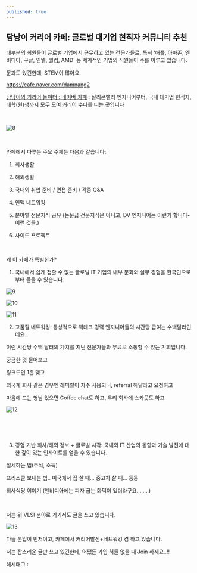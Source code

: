 ```yaml
---
published: true
---
```

## 담낭이 커리어 카페: 글로벌 대기업 현직자 커뮤니티 추천

대부분의 회원들이 글로벌 기업에서 근무하고 있는 전문가들로, 특히 '애플, 아마존, 엔비디아, 구글, 인텔, 퀄컴, AMD' 등 세계적인 기업의 직원들이 주를 이루고 있습니다.

문과도 있긴한데, STEM이 많아요.

https://cafe.naver.com/damnang2

[담낭이의 커리어 놀이터 : 네이버 카페](https://cafe.naver.com/damnang2) : 실리콘밸리 엔지니어부터, 국내 대기업 현직자, 대학(원)생까지 모두 모여 커리어 수다를 떠는 곳입니다

​

![8](/assets/img/223496839846/8.png)

​

카페에서 다루는 주요 주제는 다음과 같습니다:

1. 회사생활

2. 해외생활

3. 국내외 취업 준비 / 면접 준비 / 각종 Q&A

4. 인맥 네트워킹

5. 분야별 전문지식 공유 (논문급 전문지식은 아니고, DV 엔지니어는 이런거 합니다~ 이런 것들.)

6. 사이드 프로젝트

​

왜 이 카페가 특별한가?

1. 국내에서 쉽게 접할 수 없는 글로벌 IT 기업의 내부 문화와 실무 경험을 한국인으로부터 들을 수 있습니다.

![9](/assets/img/223496839846/9.png)

![10](/assets/img/223496839846/10.png)

![11](/assets/img/223496839846/11.png)

2. 고품질 네트워킹: 통상적으로 빅테크 경력 엔지니어들의 시간당 급여는 수백달러인데요.

이런 시간당 수백 달러의 가치를 지닌 전문가들과 무료로 소통할 수 있는 기회입니다.

궁금한 것 물어보고

링크드인 1촌 맺고

외국계 회사 같은 경우엔 레퍼럴이 자주 사용되니, referral 해달라고 요청하고

마음에 드는 형님 있으면 Coffee chat도 하고, 우리 회사에 스카웃도 하고

![12](/assets/img/223496839846/12.png)

​

​

3. 경험 기반 회사/해외 정보 + 글로벌 시각: 국내외 IT 산업의 동향과 기술 발전에 대한 깊이 있는 인사이트를 얻을 수 있습니다.

절세하는 법(주식, 소득)

프리스쿨 보내는 법.. 미국에서 집 살 때... 중고차 살 때... 등등

회사식당 이야기 (엔비디아에는 피자 굽는 화덕이 있더라구요........)

​

저는 뭐 VLSI 분야로 거기서도 글을 쓰고 있습니다.

![13](/assets/img/223496839846/13.png)

다들 본업이 먼저이고, 카페에서 커리어발전+네트워킹 겸 하고 있습니다.

저는 잡스러운 글만 쓰고 있긴한데, 어쨌든 가입 허들 없을 때 Join 하세요..!! 

 해시태그 : 